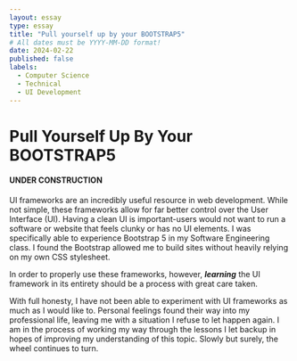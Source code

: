 ```yaml
---
layout: essay
type: essay
title: "Pull yourself up by your BOOTSTRAP5"
# All dates must be YYYY-MM-DD format!
date: 2024-02-22
published: false
labels:
  - Computer Science
  - Technical
  - UI Development
---
```


# Pull Yourself Up By Your BOOTSTRAP5 
#### UNDER CONSTRUCTION

UI frameworks are an incredibly useful resource in web development. While not simple, these frameworks allow for far better control over the User Interface (UI). Having a clean UI is important-users would not want to run a software or website 
that feels clunky or has no UI elements. I was specifically able to experience Bootstrap 5 in my Software Engineering class. I found the Bootstrap allowed me to build sites without heavily relying on my own CSS stylesheet. 

In order to properly 
use these frameworks, however, ***learning*** the UI framework in its entirety should be a process with great care taken. 

With full honesty, I 
have not been able to experiment with UI frameworks as much as I would like to. Personal feelings found their way into my professional life, leaving me with a situation I refuse to let happen again. I am in the process of working my way through 
the lessons I let backup in hopes of improving my understanding of this topic. Slowly but surely, the wheel continues to turn.
